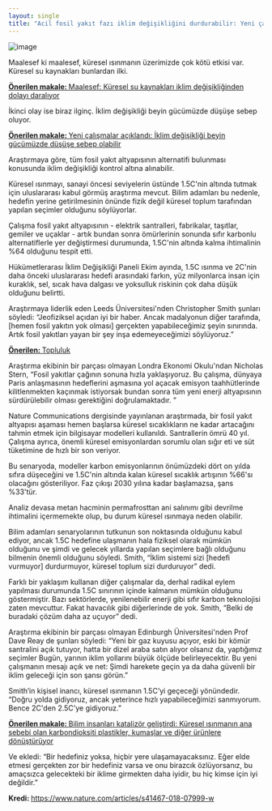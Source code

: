 ```yaml
---
layout: single
title: "Acil fosil yakıt fazı iklim değişikliğini durdurabilir: Yeni çalışma, tüm fosil yakıt altyapısı ömürlerinin sonunda sıfır karbonlu alternatiflerle değişilirse 1.5C altında kalma şansının %64 olacağını gösterdi"
---
```

![image](https://images.unsplash.com/photo-1485060937322-549e872004ad?ixlib=rb-1.2.1&ixid=eyJhcHBfaWQiOjEyMDd9&auto=format&fit=crop&w=1350&q=80)

Maalesef ki maalesef, küresel ısınmanın üzerimizde çok kötü etkisi var. Küresel su kaynakları bunlardan ilki.
<p class="notice--info"><a href="https://makale.ekofi.science/maalesef-kuresel-su-kaynaklari-iklim-degisikliginden-dolayi-daraliyor/"><strong>Önerilen makale: </strong>Maalesef: Küresel su kaynakları iklim değişikliğinden dolayı daralıyor</a></p>

İkinci olay ise biraz ilginç. İklim değişikliği beyin gücümüzde düşüşe sebep oluyor. 
<p class="notice--info"><a href="https://makale.ekofi.science/karbondioksit-gazi-beyin-gucumuzde-dususe-sebep-oluyor/"><strong>Önerilen makale: </strong>Yeni çalışmalar açıklandı: İklim değişikliği beyin gücümüzde düşüşe sebep olabilir</a></p>

Araştırmaya göre, tüm fosil yakıt altyapısının alternatifi bulunması konusunda iklim değişikliği kontrol altına alınabilir.

Küresel ısınmayı, sanayi öncesi seviyelerin üstünde 1.5C'nin altında tutmak için uluslararası kabul görmüş araştırma mevcut. Bilim adamları bu nedenle, hedefin yerine getirilmesinin önünde fizik değil küresel toplum tarafından yapılan seçimler olduğunu söylüyorlar.

Çalışma fosil yakıt altyapısının - elektrik santralleri, fabrikalar, taşıtlar, gemiler ve uçaklar - artık bundan sonra ömürlerinin sonunda sıfır karbonlu alternatiflerle yer değiştirmesi durumunda, 1.5C'nin altında kalma ihtimalinin %64 olduğunu tespit etti.

Hükümetlerarası İklim Değişikliği Paneli Ekim ayında, 1.5C ısınma ve 2C'nin daha önceki uluslararası hedefi arasındaki farkın, yüz milyonlarca insan için kuraklık, sel, sıcak hava dalgası ve yoksulluk riskinin çok daha düşük olduğunu belirtti.

<script async src="//pagead2.googlesyndication.com/pagead/js/adsbygoogle.js"></script>
<ins class="adsbygoogle"
     style="display:block; text-align:center;"
     data-ad-layout="in-article"
     data-ad-format="fluid"
     data-ad-client="ca-pub-7868661326160958"
     data-ad-slot="3072558811"></ins>
<script>
     (adsbygoogle = window.adsbygoogle || []).push({});
</script>

Araştırmaya liderlik eden Leeds Üniversitesi'nden Christopher Smith şunları söyledi: “Jeofiziksel açıdan iyi bir haber. Ancak madalyonun diğer tarafında, [hemen fosil yakıtın yok olması] gerçekten yapabileceğimiz şeyin sınırında. Artık fosil yakıtları yayan bir şey inşa edemeyeceğimizi söylüyoruz.”

<p class="notice--warning"><a href="https://discord.gg/9YEgb6N"><strong>Önerilen: </strong>Topluluk</a></p>

Araştırma ekibinin bir parçası olmayan Londra Ekonomi Okulu'ndan Nicholas Stern, “Fosil yakıtlar çağının sonuna hızla yaklaşıyoruz. Bu çalışma, dünyaya Paris anlaşmasının hedeflerini aşmasına yol açacak emisyon taahhütlerinde kilitlenmekten kaçınmak istiyorsak bundan sonra tüm yeni enerji altyapısının sürdürülebilir olması gerektiğini doğrulamaktadır. ”

Nature Communications dergisinde yayınlanan araştırmada, bir fosil yakıt altyapısı aşaması hemen başlarsa küresel sıcaklıkların ne kadar artacağını tahmin etmek için bilgisayar modelleri kullanıldı. Santrallerin ömrü 40 yıl. Çalışma ayrıca, önemli küresel emisyonlardan sorumlu olan sığır eti ve süt tüketimine de hızlı bir son veriyor.

Bu senaryoda, modeller karbon emisyonlarının önümüzdeki dört on yılda sıfıra düşeceğini ve 1.5C'nin altında kalan küresel sıcaklık artışının %66'sı olacağını gösteriliyor. Faz çıkışı 2030 yılına kadar başlamazsa, şans %33'tür.

Analiz devasa metan hacminin permafrosttan ani salınımı gibi devrilme ihtimalini içermemekte olup, bu durum küresel ısınmaya neden olabilir.

<script async src="//pagead2.googlesyndication.com/pagead/js/adsbygoogle.js"></script>
<ins class="adsbygoogle"
     style="display:block; text-align:center;"
     data-ad-layout="in-article"
     data-ad-format="fluid"
     data-ad-client="ca-pub-7868661326160958"
     data-ad-slot="3072558811"></ins>
<script>
     (adsbygoogle = window.adsbygoogle || []).push({});
</script>

Bilim adamları senaryolarının tutkunun son noktasında olduğunu kabul ediyor, ancak 1.5C hedefine ulaşmanın hala fiziksel olarak mümkün olduğunu ve şimdi ve gelecek yıllarda yapılan seçimlere bağlı olduğunu bilmenin önemli olduğunu söyledi. Smith, “İklim sistemi sizi [hedefi vurmuyor] durdurmuyor, küresel toplum sizi durduruyor” dedi.

Farklı bir yaklaşım kullanan diğer çalışmalar da, derhal radikal eylem yapılması durumunda 1.5C sınırının içinde kalmanın mümkün olduğunu göstermiştir. Bazı sektörlerde, yenilenebilir enerji gibi sıfır karbon teknolojisi zaten mevcuttur. Fakat havacılık gibi diğerlerinde de yok. Smith, “Belki de buradaki çözüm daha az uçuyor” dedi.

Araştırma ekibinin bir parçası olmayan Edinburgh Üniversitesi'nden Prof Dave Reay de şunları söyledi: “Yeni bir gaz kuyusu açıyor, eski bir kömür santralini açık tutuyor, hatta bir dizel araba satın alıyor olsanız da, yaptığımız seçimler Bugün, yarının iklim yollarını büyük ölçüde belirleyecektir. Bu yeni çalışmanın mesajı açık ve net: Şimdi harekete geçin ya da daha güvenli bir iklim geleceği için son şansı görün.”

Smith’in kişisel inancı, küresel ısınmanın 1.5C’yi geçeceği yönündedir. “Doğru yolda gidiyoruz, ancak yeterince hızlı yapabileceğimizi sanmıyorum. Bence 2C'den 2.5C'ye gidiyoruz.”

<p class="notice--info"><a href="https://makale.ekofi.science/bilim-insanlari-karbondioksit-donusturebilen-katalizator-gelistirdi/"><strong>Önerilen makale: </strong>Bilim insanları katalizör geliştirdi: Küresel ısınmanın ana sebebi olan karbondioksiti plastikler, kumaşlar ve diğer ürünlere dönüştürüyor</a></p>

Ve ekledi: “Bir hedefiniz yoksa, hiçbir yere ulaşamayacaksınız. Eğer elde etmesi gerçekten zor bir hedefiniz varsa ve onu birazcık özlüyorsanız, bu amaçsızca gelecekteki bir iklime girmekten daha iyidir, bu hiç kimse için iyi değildir.”

<p class="notice--info"><strong>Kredi: </strong><a href="https://www.nature.com/articles/s41467-018-07999-w">https://www.nature.com/articles/s41467-018-07999-w</a></p>

